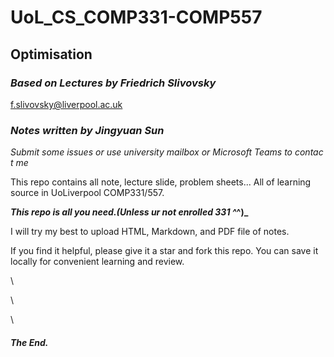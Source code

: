 # UoL_CS_COMP331-COMP557

## Optimisation

### $Based\ on\ Lectures\ by\ Friedrich\ Slivovsky$

f.slivovsky@liverpool.ac.uk

### $Notes\ written\ by\ Jingyuan\ Sun$
$Submit\ some\ issues\ or\ use\ university\ mailbox\ or\ Microsoft\ Teams\ to\ contact\ me$

This repo contains all note, lecture slide, problem sheets... All of learning source in UoLiverpool COMP331/557.

**_This repo is all you need.(Unless ur not enrolled 331 ^_^)_**

I will try my best to upload HTML, Markdown, and PDF file of notes.

If you find it helpful, please give it a star and fork this repo. You can save it locally for convenient learning and review.


\

\

\

##### $The\ End.$
